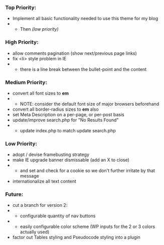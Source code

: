 ### Top Priority:
+ Implement all basic functionality needed to use this theme for my blog
+ + Then *(low priority)*

### High Priority:
+ allow comments pagination (show next/previous page links)
+ fix &lt;li&gt; style problem in IE
+ + there is a line break between the bullet-point and the content

### Medium Priority:
+ convert all font sizes to **em**
+ + NOTE: consider the default font size of major browsers beforehand
+ convert all border-radius sizes to **em** also
+ set Meta Description on a per-page, or per-post basis
+ update/improve search.php for "No Results Found"
+ + update index.php to match update search.php

### Low Priority:
+ adopt / devise framebusting strategy
+ make IE upgrade banner dismissable (add an X to close)
+ + and set and check for a cookie so we don't further irritate by that message
+ internationalize all text content

### Future:
+ cut a branch for version 2:
+ + configurable quantity of nav buttons
+ + easily configurable color scheme (WP inputs for the 2 or 3 colors actually used)
+ factor out Tables styling and Pseudocode styling into a plugin
